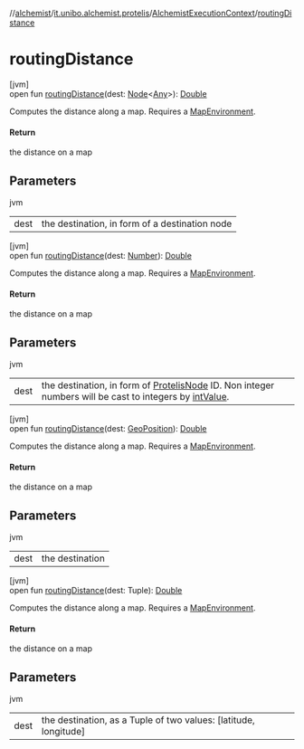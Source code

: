 //[alchemist](../../../index.md)/[it.unibo.alchemist.protelis](../index.md)/[AlchemistExecutionContext](index.md)/[routingDistance](routing-distance.md)

# routingDistance

[jvm]\
open fun [routingDistance](routing-distance.md)(dest: [Node](../../it.unibo.alchemist.model.interfaces/-node/index.md)<[Any](https://kotlinlang.org/api/latest/jvm/stdlib/kotlin/-any/index.html)>): [Double](https://kotlinlang.org/api/latest/jvm/stdlib/kotlin/-double/index.html)

Computes the distance along a map. Requires a [MapEnvironment](../../it.unibo.alchemist.model.interfaces/-map-environment/index.md).

#### Return

the distance on a map

## Parameters

jvm

| | |
|---|---|
| dest | the destination, in form of a destination node |

[jvm]\
open fun [routingDistance](routing-distance.md)(dest: [Number](https://docs.oracle.com/javase/8/docs/api/java/lang/Number.html)): [Double](https://kotlinlang.org/api/latest/jvm/stdlib/kotlin/-double/index.html)

Computes the distance along a map. Requires a [MapEnvironment](../../it.unibo.alchemist.model.interfaces/-map-environment/index.md).

#### Return

the distance on a map

## Parameters

jvm

| | |
|---|---|
| dest | the destination, in form of [ProtelisNode](../../it.unibo.alchemist.model.implementations.nodes/-protelis-node/index.md) ID. Non integer numbers will be cast to integers by [intValue](https://docs.oracle.com/javase/8/docs/api/java/lang/Number.html#intValue--). |

[jvm]\
open fun [routingDistance](routing-distance.md)(dest: [GeoPosition](../../it.unibo.alchemist.model.interfaces/-geo-position/index.md)): [Double](https://kotlinlang.org/api/latest/jvm/stdlib/kotlin/-double/index.html)

Computes the distance along a map. Requires a [MapEnvironment](../../it.unibo.alchemist.model.interfaces/-map-environment/index.md).

#### Return

the distance on a map

## Parameters

jvm

| | |
|---|---|
| dest | the destination |

[jvm]\
open fun [routingDistance](routing-distance.md)(dest: Tuple): [Double](https://kotlinlang.org/api/latest/jvm/stdlib/kotlin/-double/index.html)

Computes the distance along a map. Requires a [MapEnvironment](../../it.unibo.alchemist.model.interfaces/-map-environment/index.md).

#### Return

the distance on a map

## Parameters

jvm

| | |
|---|---|
| dest | the destination, as a Tuple of two values: [latitude, longitude] |
